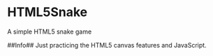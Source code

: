 # HTML5Snake
A simple HTML5 snake game

##Info##
Just practicing the HTML5 canvas features and JavaScript.
